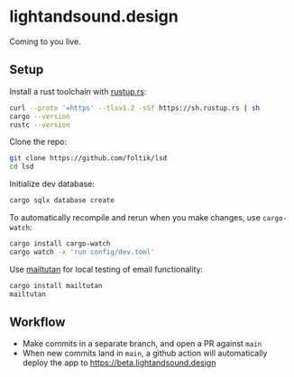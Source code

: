 # lightandsound.design

Coming to you live.

## Setup

Install a rust toolchain with [rustup.rs](https://rustup.rs):
```sh
curl --proto '=https' --tlsv1.2 -sSf https://sh.rustup.rs | sh
cargo --version
rustc --version
```

Clone the repo:
```sh
git clone https://github.com/foltik/lsd
cd lsd
```

Initialize dev database:
```sh
cargo sqlx database create
```

To automatically recompile and rerun when you make changes, use `cargo-watch`:
```sh
cargo install cargo-watch
cargo watch -x 'run config/dev.toml'
```

Use [mailtutan](https://github.com/mailtutan/mailtutan) for local testing of email functionality:
```sh
cargo install mailtutan
mailtutan
```

## Workflow

* Make commits in a separate branch, and open a PR against `main`
* When new commits land in `main`, a github action will automatically deploy the app to https://beta.lightandsound.design
